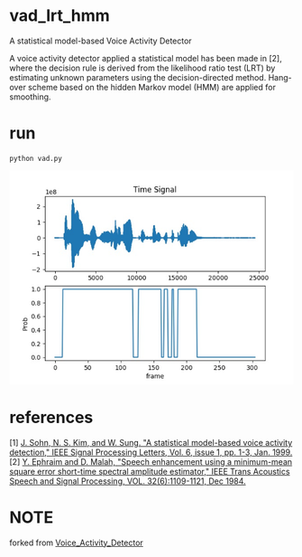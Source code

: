 # vad_lrt_hmm
A statistical model-based Voice Activity Detector

A voice activity detector applied a statistical model has been made in [2], where the decision rule is derived from the likelihood ratio test (LRT) by estimating unknown parameters using the decision-directed method. Hang-over scheme based on the hidden Markov model (HMM) are applied for smoothing.

# run
```
python vad.py
```
<div align=center><img src="https://github.com/binglel/vad_lrt_hmm/blob/master/img/SI1265_FJWB0_2_8k.jpg" alt="vad result"/></div>


# references
[1] [J. Sohn, N. S. Kim, and W. Sung. "A statistical model-based voice activity detection," IEEE Signal Processing Letters, Vol. 6, issue 1, pp. 1-3, Jan. 1999.](https://wiki.inf.ed.ac.uk/twiki/pub/CSTR/ListenSemester1_2010_11/sohn_SPL99_statistical_model-based_VAD.pdf)
[2] [Y. Ephraim and D. Malah, "Speech enhancement using a minimum-mean square error short-time spectral amplitude estimator," IEEE Trans Acoustics Speech and Signal Processing, VOL. 32(6):1109-1121, Dec 1984.](https://ieeexplore.ieee.org/stamp/stamp.jsp?arnumber=1164453)

# NOTE
forked from [Voice_Activity_Detector](https://github.com/eesungkim/Voice_Activity_Detector)
